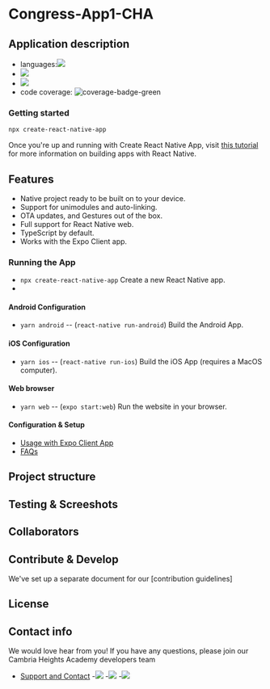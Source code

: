 # Congress-App1-CHA

## Application description
- languages:![](https://img.shields.io/github/languages/top/badges/shields.svg)
- ![](https://img.shields.io/badge/Node.js-339933?style=for-the-badge&logo=nodedotjs&logoColor=white)
- ![](https://img.shields.io/badge/JSS-F7DF1E?style=for-the-badge&logo=JSS&logoColor=white)
- code coverage: ![coverage-badge-green](https://img.shields.io/badge/Coverage-50%25-brightgreen.svg)
  
### Getting started
```sh
npx create-react-native-app
```

Once you're up and running with Create React Native App, visit [this tutorial](https://reactnative.dev/docs/tutorial.html) for more information on building apps with React Native.

## Features

- Native project ready to be built on to your device.
- Support for unimodules and auto-linking.
- OTA updates, and Gestures out of the box.
- Full support for React Native web.
- TypeScript by default.
- Works with the Expo Client app.

### Running the App
- `npx create-react-native-app` Create a new React Native app.
-
#### Android Configuration
- `yarn android` -- (`react-native run-android`) Build the Android App.
#### iOS Configuration
- `yarn ios` -- (`react-native run-ios`) Build the iOS App (requires a MacOS computer).
#### Web browser
- `yarn web` -- (`expo start:web`) Run the website in your browser.

#### Configuration & Setup

- [Usage with Expo Client App](#usage-with-expo-client-app)
- [FAQs](#faqs)

## Project structure

## Testing & Screeshots

## Collaborators

## Contribute & Develop
We've set up a separate document for our [contribution guidelines]

## License

## Contact info
We would love hear from you! If you have any questions, please join our Cambria Heights Academy developers team
- [Support and Contact](#support-and-contact)
-![](https://img.shields.io/badge/Gmail-D14836?style=for-the-badge&logo=gmail&logoColor=white)
-![](https://img.shields.io/badge/Messenger-00B2FF?style=for-the-badge&logo=messenger&logoColor=white)
-![](https://img.shields.io/badge/WhatsApp-25D366?style=for-the-badge&logo=whatsapp&logoColor=white)

